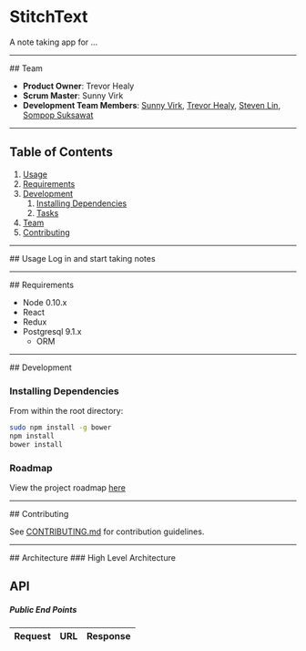 # StitchText
A note taking app for ...
<hr>
## Team

  - __Product Owner__: Trevor Healy
  - __Scrum Master__: Sunny Virk
  - __Development Team Members__: [Sunny Virk](https://github.com/isunnyvirk), [Trevor Healy](https://github.com/trevorwhealy), [Steven Lin](https://github.com/hewp), [Sompop Suksawat](https://github.com/ssuksawat)
<hr>

## Table of Contents

1. [Usage](#Usage)
1. [Requirements](#requirements)
1. [Development](#development)
    1. [Installing Dependencies](#installing-dependencies)
    1. [Tasks](#tasks)
1. [Team](#team)
1. [Contributing](#contributing)
<hr>
## Usage
  Log in and start taking notes
<hr>
## Requirements

- Node 0.10.x
- React
- Redux
- Postgresql 9.1.x
  - ORM
<hr>
## Development

### Installing Dependencies
From within the root directory:
```sh
sudo npm install -g bower
npm install
bower install
```

### Roadmap

View the project roadmap [here](LINK_TO_PROJECT_ISSUES)

<hr>
## Contributing

See [CONTRIBUTING.md](CONTRIBUTING.md) for contribution guidelines.

<hr>
## Architecture
### High Level Architecture

## API
##### Public End Points
|Request|URL|Response|
|---|---|---|
